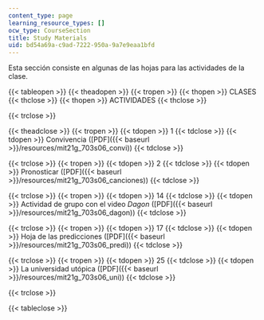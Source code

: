 ```yaml
---
content_type: page
learning_resource_types: []
ocw_type: CourseSection
title: Study Materials
uid: bd54a69a-c9ad-7222-950a-9a7e9eaa1bfd
---
```


Esta sección consiste en algunas de las hojas para las actividades de la clase.

{{< tableopen >}}
{{< theadopen >}}
{{< tropen >}}
{{< thopen >}}
CLASES
{{< thclose >}}
{{< thopen >}}
ACTIVIDADES
{{< thclose >}}

{{< trclose >}}

{{< theadclose >}}
{{< tropen >}}
{{< tdopen >}}
1
{{< tdclose >}}
{{< tdopen >}}
Convivencia ([PDF]({{< baseurl >}}/resources/mit21g_703s06_convi))
{{< tdclose >}}

{{< trclose >}}
{{< tropen >}}
{{< tdopen >}}
2
{{< tdclose >}}
{{< tdopen >}}
Pronosticar ([PDF]({{< baseurl >}}/resources/mit21g_703s06_canciones))
{{< tdclose >}}

{{< trclose >}}
{{< tropen >}}
{{< tdopen >}}
14
{{< tdclose >}}
{{< tdopen >}}
Actividad de grupo con el video _Dagon_ ([PDF]({{< baseurl >}}/resources/mit21g_703s06_dagon))
{{< tdclose >}}

{{< trclose >}}
{{< tropen >}}
{{< tdopen >}}
17
{{< tdclose >}}
{{< tdopen >}}
Hoja de las predicciones ([PDF]({{< baseurl >}}/resources/mit21g_703s06_predi))
{{< tdclose >}}

{{< trclose >}}
{{< tropen >}}
{{< tdopen >}}
25
{{< tdclose >}}
{{< tdopen >}}
La universidad utópica ([PDF]({{< baseurl >}}/resources/mit21g_703s06_uni))
{{< tdclose >}}

{{< trclose >}}

{{< tableclose >}}